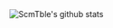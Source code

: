 <img align="center" src="https://github-readme-stats.vercel.app/api?username=ScmTble&show_icons=true&icon_color=0366d6&bg_color=ffffff&count_private=true&hide=prs" alt="ScmTble's github stats"/>

<!--
**ScmTble/ScmTble** is a ✨ _special_ ✨ repository because its `README.md` (this file) appears on your GitHub profile.

Here are some ideas to get you started:

- 🔭 I’m currently working on ...
- 🌱 I’m currently learning ...
- 👯 I’m looking to collaborate on ...
- 🤔 I’m looking for help with ...
- 💬 Ask me about ...
- 📫 How to reach me: ...
- 😄 Pronouns: ...
- ⚡ Fun fact: ...
-->
